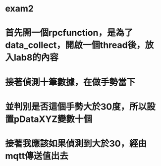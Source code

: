 # exam2
# 首先開一個rpcfunction，是為了data_collect，開啟一個thread後，放入lab8的內容
# 接著偵測十筆數據，在做手勢當下
# 並判別是否這個手勢大於30度，所以設置pDataXYZ變數十個
# 接著我應該如果偵測到大於30，經由mqtt傳送值出去
